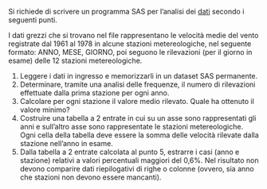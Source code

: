 Si richiede di scrivere un programma SAS per l’analisi dei [dati](../dati/vento.zip) secondo i seguenti punti.

I dati grezzi che si trovano nel file rappresentano le velocità medie del vento registrate dal 1961 al 1978 in alcune stazioni metereologiche, nel seguente formato: ANNO, MESE, GIORNO, poi seguono le rilevazioni (per il giorno in esame) delle 12 stazioni metereologiche.

1.    Leggere i dati in ingresso e memorizzarli in un dataset SAS permanente.
1.    Determinare, tramite una analisi delle frequenze, il numero di rilevazioni effettuate dalla prima stazione per ogni anno.
1.    Calcolare per ogni stazione il valore medio rilevato. Quale ha ottenuto il valore minimo?
1.    Costruire una tabella a 2 entrate in cui su un asse sono rappresentati gli anni e sull’altro asse sono rappresentate le stazioni metereologiche. Ogni cella della tabella deve essere la somma delle velocità rilevate dalla stazione nell’anno in esame.
1.    Dalla tabella a 2 entrate calcolata al punto 5, estrarre i casi (anno e stazione) relativi a valori percentuali maggiori del 0,6%. Nel risultato non devono comparire dati riepilogativi di righe o colonne (ovvero, sia anno che stazioni non devono essere mancanti).
